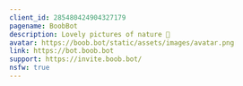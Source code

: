 ```yaml
---
client_id: 285480424904327179
pagename: BoobBot
description: Lovely pictures of nature 🍑
avatar: https://boob.bot/static/assets/images/avatar.png
link: https://bot.boob.bot
support: https://invite.boob.bot/
nsfw: true
---
```

